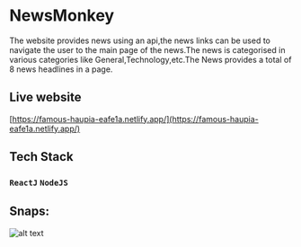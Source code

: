 # NewsMonkey
The website provides news using an api,the news links can be used to navigate the user to the main page of the news.The news is categorised in various categories like General,Technology,etc.The News provides a total of 8 news headlines in a page.

## Live website
[https://famous-haupia-eafe1a.netlify.app/](https://famous-haupia-eafe1a.netlify.app/)

## Tech Stack
### `ReactJ`  `NodeJS` 

## Snaps:
![alt text]()


